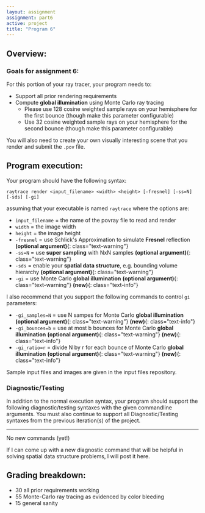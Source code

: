 ```yaml
---
layout: assignment
assignment: part6
active: project
title: "Program 6"
---
```


## Overview:

### Goals for assignment 6:

For this portion of your ray tracer, your program needs to:

- Support all prior rendering requirements
- Compute **global illumination** using Monte Carlo ray tracing
  - Please use 128 cosine weighted sample rays on your hemisphere for the first bounce (though make this parameter configurable)
  - Use 32 cosine weighted sample rays on your hemisphere for the second bounce (though make this parameter configurable)

You will also need to create your own visually interesting scene that you render and submit the `.pov` file.



## Program execution:

Your program should have the following syntax:

  `raytrace render <input_filename> <width> <height> [-fresnel] [-ss=N] [-sds] [-gi]`

assuming that your executable is named `raytrace` where the options are:

- `input_filename` = the name of the povray file to read and render
- `width` = the image width
- `height` = the image height
- `-fresnel` = use Schlick's Approximation to simulate **Fresnel** reflection
  **(optional argument)**{: class="text-warning"}
- `-ss=N` = use **super sampling** with NxN samples
  **(optional argument)**{: class="text-warning"}
- `-sds` = enable your **spatial data structure**, e.g. bounding volume hierarchy
  **(optional argument)**{: class="text-warning"}
- `-gi` = use Monte Carlo **global illumination**
  **(optional argument)**{: class="text-warning"}
  **(new)**{: class="text-info"}

I also recommend that you support the following commands to control `gi` parameters:

- `-gi_samples=N` = use N sampes for Monte Carlo **global illumination**
  **(optional argument)**{: class="text-warning"}
  **(new)**{: class="text-info"}
- `-gi_bounces=b` = use at most b bounces for Monte Carlo **global illumination**
  **(optional argument)**{: class="text-warning"}
  **(new)**{: class="text-info"}
- `-gi_ratio=r` = divide N by r for each bounce of Monte Carlo **global illumination**
  **(optional argument)**{: class="text-warning"}
  **(new)**{: class="text-info"}

Sample input files and images are given in the input files repository.


### Diagnostic/Testing

In addition to the normal execution syntax, your program should support the following diagnostic/testing syntaxes with the given commandline arguments.
You must also continue to support all Diagnostic/Testing syntaxes from the previous iteration(s) of the project.

---

No new commands (yet!)

If I can come up with a new diagnostic command that will be helpful in solving spatial data structure problems, I will post it here.



## Grading breakdown:

- 30 all prior requirements working
- 55 Monte-Carlo ray tracing as evidenced by color bleeding
- 15 general sanity
